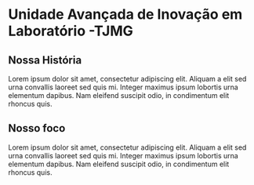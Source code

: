 # Unidade Avançada de Inovação em Laboratório -TJMG

## Nossa História
Lorem ipsum dolor sit amet, consectetur adipiscing elit. Aliquam a elit sed urna convallis laoreet sed quis mi. Integer maximus ipsum lobortis urna elementum dapibus. Nam eleifend suscipit odio, in condimentum elit rhoncus quis.

## Nosso foco
Lorem ipsum dolor sit amet, consectetur adipiscing elit. Aliquam a elit sed urna convallis laoreet sed quis mi. Integer maximus ipsum lobortis urna elementum dapibus. Nam eleifend suscipit odio, in condimentum elit rhoncus quis.

